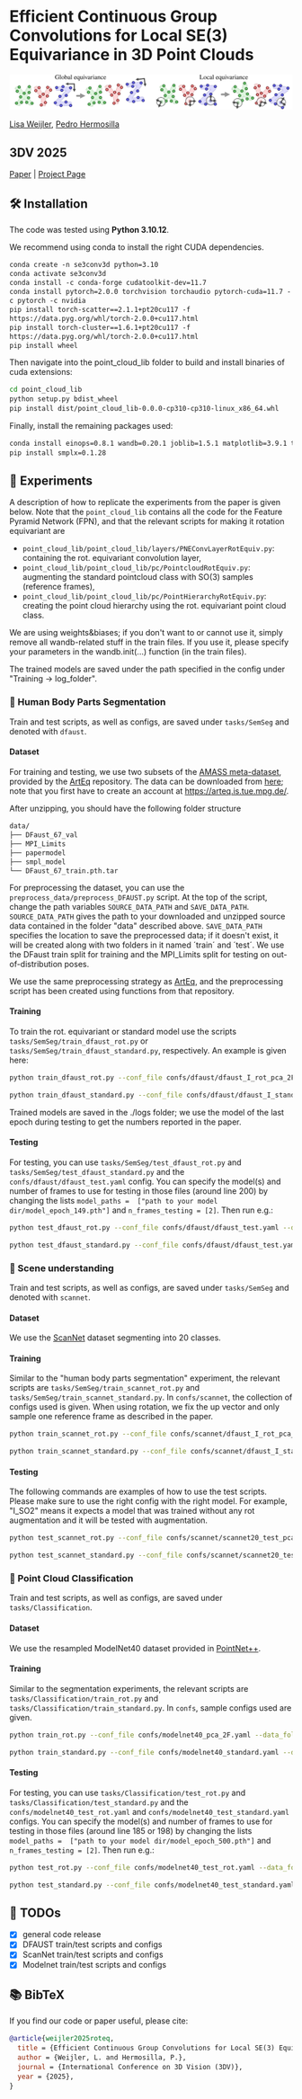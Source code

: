 # Efficient Continuous Group Convolutions for Local SE(3) Equivariance in 3D Point Clouds
![SE3Conv3D Teaser](https://github.com/lisaweijler/se3conv3d-projectpage/blob/main/static/images/teaser_horizontal.jpg)

[Lisa Weijler](https://lisaweijler.github.io/), [Pedro Hermosilla](https://phermosilla.github.io/)

## 3DV 2025

[Paper](https://arxiv.org/pdf/2502.07505) | [Project Page](https://lisaweijler.github.io/se3conv3d-projectpage/)



## 🛠️ Installation
The code was tested using **Python 3.10.12**. 

We recommend using conda to install the right CUDA dependencies.
```
conda create -n se3conv3d python=3.10 
conda activate se3conv3d
conda install -c conda-forge cudatoolkit-dev=11.7
conda install pytorch=2.0.0 torchvision torchaudio pytorch-cuda=11.7 -c pytorch -c nvidia
pip install torch-scatter==2.1.1+pt20cu117 -f https://data.pyg.org/whl/torch-2.0.0+cu117.html
pip install torch-cluster==1.6.1+pt20cu117 -f https://data.pyg.org/whl/torch-2.0.0+cu117.html
pip install wheel
```
Then navigate into the point_cloud_lib folder to build and install binaries of cuda extensions:
```bash
cd point_cloud_lib
python setup.py bdist_wheel
pip install dist/point_cloud_lib-0.0.0-cp310-cp310-linux_x86_64.whl
```
Finally, install the  remaining packages used:

```bash
conda install einops=0.8.1 wandb=0.20.1 joblib=1.5.1 matplotlib=3.9.1 trimesh=4.6.13 tqdm=4.67.1 webdataset=1.0.2 h5py=3.9.0
pip install smplx=0.1.28
```

## 🚀 Experiments
A description of how to replicate the experiments from the paper is given below. Note that the `point_cloud_lib` contains all the code for the Feature Pyramid Network (FPN), and that the relevant scripts for making it rotation equivariant are
- `point_cloud_lib/point_cloud_lib/layers/PNEConvLayerRotEquiv.py`: containing the rot. equivariant convolution layer,
- `point_cloud_lib/point_cloud_lib/pc/PointcloudRotEquiv.py`: augmenting the standard pointcloud class with SO(3) samples (reference frames),
- `point_cloud_lib/point_cloud_lib/pc/PointHierarchyRotEquiv.py`: creating the point cloud hierarchy using the rot. equivariant point cloud class.

We are using weights\&biases; if you don't want to or cannot use it, simply remove all wandb-related stuff in the train files. If you use it, please specify your parameters in the wandb.init(...) function (in the train files).

The trained models are saved under the path specified in the config under "Training -> log_folder".

### 💫 Human Body Parts Segmentation
Train and test scripts, as well as configs, are saved under `tasks/SemSeg` and denoted with `dfaust`.
#### Dataset
For training and testing, we use two subsets of the [AMASS meta-dataset](https://amass.is.tue.mpg.de/index.html), provided by the [ArtEq](https://github.com/HavenFeng/ArtEq/tree/726287fcba0b8a1306b4370ec91661e236eb1909) repository. The data can be downloaded from [here](https://download.is.tue.mpg.de/download.php?domain=arteq&sfile=data.zip&resume=1); note that you first have to create an account at https://arteq.is.tue.mpg.de/.

After unzipping, you should have the following folder structure
```
data/
├── DFaust_67_val
├── MPI_Limits
├── papermodel
├── smpl_model
└── DFaust_67_train.pth.tar
```


For preprocessing the dataset, you can use the `preprocess_data/preprocess_DFAUST.py` script. At the top of the script, change the path variables `SOURCE_DATA_PATH` and `SAVE_DATA_PATH`.  
`SOURCE_DATA_PATH` gives the path to your downloaded and unzipped source data contained in the folder "data" described above. 
`SAVE_DATA_PATH` specifies the location to save the preprocessed data; if it doesn't exist, it will be created along with two folders in it named ´train´ and ´test´. We use the DFaust train split for training and the MPI_Limits split for testing on out-of-distribution poses.

We use the same preprocessing strategy as [ArtEq](https://github.com/HavenFeng/ArtEq/tree/726287fcba0b8a1306b4370ec91661e236eb1909), and the preprocessing script has been created using functions from that repository.

#### Training
To train the rot. equivariant or standard model use the scripts `tasks/SemSeg/train_dfaust_rot.py` or `tasks/SemSeg/train_dfaust_standard.py`, respectively. An example is given here:
```bash
python train_dfaust_rot.py --conf_file confs/dfaust/dfaust_I_rot_pca_2F.yaml --data_folder path/to/your/rootdatafolder --gpu 0
```

```bash
python train_dfaust_standard.py --conf_file confs/dfaust/dfaust_I_standard.yaml --data_folder path/to/your/rootdatafolder --gpu 0
```
Trained models are saved in the ./logs folder; we use the model of the last epoch during testing to get the numbers reported in the paper.
#### Testing
For testing, you can use `tasks/SemSeg/test_dfaust_rot.py` and `tasks/SemSeg/test_dfaust_standard.py` and the `confs/dfaust/dfaust_test.yaml` config. You can specify the model(s) and number of frames to use for testing in those files (around line 200) by changing the lists
`model_paths =  ["path to your model dir/model_epoch_149.pth"]` and `n_frames_testing = [2]`. Then run e.g.:


```bash
python test_dfaust_rot.py --conf_file confs/dfaust/dfaust_test.yaml --data_folder path/to/your/rootdatafolder --gpu 0
```

```bash
python test_dfaust_standard.py --conf_file confs/dfaust/dfaust_test.yaml --data_folder path/to/your/rootdatafolder --gpu 0
```


### 💫 Scene understanding 
Train and test scripts, as well as configs, are saved under `tasks/SemSeg` and denoted with `scannet`.
#### Dataset
We use the [ScanNet](https://github.com/ScanNet/ScanNet) dataset segmenting into 20 classes. 
#### Training
Similar to the "human body parts segmentation" experiment, the relevant scripts are `tasks/SemSeg/train_scannet_rot.py` and `tasks/SemSeg/train_scannet_standard.py`. 
In `confs/scannet`, the collection of configs used is given. When using rotation, we fix the up vector and only sample one reference frame as described in the paper.

```bash
python train_scannet_rot.py --conf_file confs/scannet/dfaust_I_rot_pca_2F.yaml --data_folder path/to/your/rootdatafolder --gpu 0
```

```bash
python train_scannet_standard.py --conf_file confs/scannet/dfaust_I_standard.yaml --data_folder path/to/your/rootdatafolder --gpu 0
```
#### Testing
The following commands are examples of how to use the test scripts. Please make sure to use the right config with the right model. For example,  "I_SO2" means it expects a model that was trained without any rot augmentation and it will be tested with augmentation.

```bash
python test_scannet_rot.py --conf_file confs/scannet/scannet20_test_pca_I_SO2.yaml --data_folder path/to/your/rootdatafolder --saved_model path_to_your saved_rot_equ_model.pth --gpu 0 --save_output
```

```bash
python test_scannet_standard.py --conf_file confs/scannet/scannet20_test_standard_I_SO2.yaml --data_folder path/to/your/rootdatafolder --saved_model path_to_your_saved_standard_model.pth --gpu 0 --save_output
```

### 💫 Point Cloud Classification
Train and test scripts, as well as configs, are saved under `tasks/Classification`.
#### Dataset
We use the resampled ModelNet40 dataset provided in [PointNet++](https://github.com/charlesq34/pointnet2).

#### Training
Similar to the segmentation experiments, the relevant scripts are `tasks/Classification/train_rot.py` and `tasks/Classification/train_standard.py`. 
In `confs`, sample configs used are given. 

```bash
python train_rot.py --conf_file confs/modelnet40_pca_2F.yaml --data_folder path/to/your/rootdatafolder --gpu 0
```

```bash
python train_standard.py --conf_file confs/modelnet40_standard.yaml --data_folder path/to/your/rootdatafolder --gpu 0
```
#### Testing
For testing, you can use `tasks/Classification/test_rot.py` and `tasks/Classification/test_standard.py` and the `confs/modelnet40_test_rot.yaml` and `confs/modelnet40_test_standard.yaml` configs. You can specify the model(s) and number of frames to use for testing in those files (around line 185 or 198) by changing the lists
`model_paths =  ["path to your model dir/model_epoch_500.pth"]` and `n_frames_testing = [2]`. Then run e.g.:

```bash
python test_rot.py --conf_file confs/modelnet40_test_rot.yaml --data_folder path/to/your/rootdatafolder --gpu 0
```

```bash
python test_standard.py --conf_file confs/modelnet40_test_standard.yamll --data_folder path/to/your/rootdatafolder --gpu 0
```

## 📝 TODOs
- [x] general code release
- [x] DFAUST train/test scripts and configs
- [x] ScanNet train/test scripts and configs
- [x] Modelnet train/test scripts and configs

## 📚 BibTeX
If you find our code or paper useful, please cite:
```bibtex
@article{weijler2025roteq,
  title = {Efficient Continuous Group Convolutions for Local SE(3) Equivariance in 3D Point Clouds},
  author = {Weijler, L. and Hermosilla, P.},
  journal = {International Conference on 3D Vision (3DV)},
  year = {2025},
}
```

